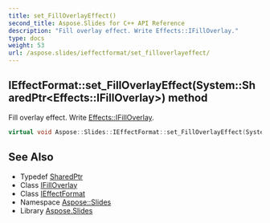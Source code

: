```yaml
---
title: set_FillOverlayEffect()
second_title: Aspose.Slides for C++ API Reference
description: "Fill overlay effect. Write Effects::IFillOverlay."
type: docs
weight: 53
url: /aspose.slides/ieffectformat/set_filloverlayeffect/
---
```

## IEffectFormat::set_FillOverlayEffect(System::SharedPtr\<Effects::IFillOverlay\>) method


Fill overlay effect. Write [Effects::IFillOverlay](../../../aspose.slides.effects/ifilloverlay/).

```cpp
virtual void Aspose::Slides::IEffectFormat::set_FillOverlayEffect(System::SharedPtr<Effects::IFillOverlay> value)=0
```

## See Also

* Typedef [SharedPtr](../../../system/sharedptr/)
* Class [IFillOverlay](../../../aspose.slides.effects/ifilloverlay/)
* Class [IEffectFormat](../)
* Namespace [Aspose::Slides](../../)
* Library [Aspose.Slides](../../../)